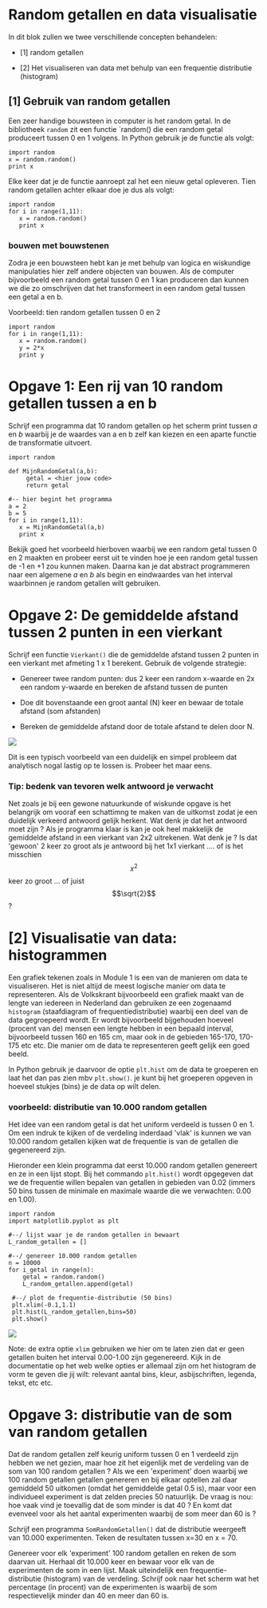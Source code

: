 # Random getallen en data visualisatie

In dit blok zullen we twee verschillende concepten behandelen:
    
 - [1] random getallen

 - [2] Het visualiseren van data met behulp van een frequentie distributie (histogram)


## [1] Gebruik van random getallen

Een zeer handige bouwsteen in computer is het random getal. In de bibliotheek `random` zit een functie `random() die een random getal produceert tussen 0 en 1 volgens. In Python gebruik je de functie als volgt:

    import random 
    x = random.random()
    print x

Elke keer dat je de functie aanroept zal het een nieuw getal opleveren. Tien random getallen achter elkaar doe je dus als volgt:

    import random 
    for i in range(1,11):
       x = random.random()
       print x

### bouwen met bouwstenen

Zodra je een bouwsteen hebt kan je met behulp van logica en wiskundige manipulaties hier zelf andere objecten van bouwen. Als de computer bijvoorbeeld een random getal tussen 0 en 1 kan produceren dan kunnen we die zo omschrijven dat het transformeert in een random getal tussen een getal a en b.

Voorbeeld: tien random getallen tussen 0 en 2

    import random 
    for i in range(1,11):
       x = random.random()
       y = 2*x
       print y

# Opgave 1: Een rij van 10 random getallen tussen a en b

Schrijf een programma dat 10 random getallen op het scherm print tussen *a* en *b* waarbij je de waardes van a en b zelf kan kiezen en een aparte functie de transformatie uitvoert.

    import random 

    def MijnRandomGetal(a,b):
         getal = <hier jouw code>           
         return getal
     
    #-- hier begint het programma
    a = 2
	b = 5 
    for i in range(1,11):
       x = MijnRandomGetal(a,b)
       print x

Bekijk goed het voorbeeld hierboven waarbij we een random getal tussen 0 en 2 maakten en probeer eerst uit te vinden hoe je een random getal tussen de -1 en +1 zou kunnen maken. Daarna kan je dat abstract programmeren naar een algemene *a* en *b* als begin en eindwaardes van het interval waarbinnen je random getallen wilt gebruiken.


#  Opgave 2: De gemiddelde afstand tussen 2 punten in een vierkant

Schrijf een functie `Vierkant()` die de gemiddelde afstand tussen 2 punten in een vierkant met afmeting 1 x 1 berekent. Gebruik de volgende strategie:

  - Genereer twee random punten: dus 2 keer een random x-waarde en 2x een random y-waarde en bereken de afstand tussen de punten

  - Doe dit bovenstaande een groot aantal (N) keer en bewaar de totale afstand (som afstanden)

  - Bereken de gemiddelde afstand door de totale afstand te delen door N.

![](vierkant.png)

Dit is een typisch voorbeeld van een duidelijk en simpel probleem dat analytisch nogal lastig op te lossen is. Probeer het maar eens. 


### Tip: bedenk van tevoren welk antwoord je verwacht
Net zoals je bij een gewone natuurkunde of wiskunde opgave is het belangrijk om vooraf een schattimng te maken van de uitkomst zodat je een duidelijk verkeerd antwoord gelijk herkent. Wat denk je dat het antwoord moet zijn ? Als je programma klaar is kan je ook heel makkelijk de gemiddelde afstand in een vierkant van 2x2 uitrekenen. Wat denk je ? Is dat 'gewoon' 2 keer zo groot als je antwoord bij het 1x1 vierkant .... of is het misschien $$x^2$$ keer zo groot ... of juist $$\sqrt{2}$$ ? 


# [2] Visualisatie van data: histogrammen

Een grafiek tekenen zoals in Module 1 is een van de manieren om data te visualiseren. Het is niet altijd de meest logische manier om data te representeren. Als de Volkskrant bijvoorbeeld een grafiek maakt van de lengte van iedereen in Nederland dan gebruiken ze een zogenaamd `histogram` (staafdiagram of frequentiedistributie) waarbij een deel van de data gegroepeerd wordt. Er wordt bijvoorbeeld bijgehouden hoeveel (procent van de) mensen een lengte hebben in een bepaald interval, bijvoorbeeld tussen 160 en 165 cm, maar ook in de gebieden 165-170, 170-175 etc etc. Die manier om de data te representeren geeft gelijk een goed beeld. 

In Python gebruik je daarvoor de optie `plt.hist` om de data te groeperen en laat het dan pas zien mbv `plt.show()`. je kunt bij het groeperen opgeven in hoeveel stukjes (bins) je de data op wilt delen. 


### voorbeeld: distributie van 10.000 random getallen

Het idee van een random getal is dat het uniform verdeeld is tussen 0 en 1. Om een indruk te kijken of de verdeling inderdaad 'vlak' is kunnen we van 10.000 random getallen kijken wat de frequentie is van de getallen die gegenereerd zijn. 

Hieronder een klein programma dat eerst 10.000 random getallen genereert en ze in een lijst stopt. Bij het commando `plt.hist()` wordt opgegeven dat we de frequentie willen bepalen van getallen in gebieden van 0.02 (immers 50 bins tussen de minimale en maximale waarde die we verwachten: 0.00 en 1.00).

    import random
    import matplotlib.pyplot as plt

    #--/ lijst waar je de random getallen in bewaart
    L_random_getallen = []
    
    #--/ genereer 10.000 random getallen
    n = 10000
    for i_getal in range(n):
        getal = random.random()          
        L_random_getallen.append(getal)
    
     #--/ plot de frequentie-distributie (50 bins)
     plt.xlim(-0.1,1.1)
     plt.hist(L_random_getallen,bins=50)
     plt.show()
       

![](HistogramExample.png)

Note: de extra optie `xlim` gebruiken we hier om te laten zien dat er geen getallen buiten het interval 0.00-1.00 zijn gegenereerd. Kijk in de documentatie op het web welke opties er allemaal zijn om het histogram de vorm te geven die jij wilt: relevant aantal bins, kleur, asbijschriften, legenda, tekst, etc etc.

# Opgave 3: distributie van de som van random getallen

Dat de random getallen zelf keurig uniform tussen 0 en 1 verdeeld zijn hebben we net gezien, maar hoe zit het eigenlijk met de verdeling van de som van 100 random getallen ? Als we een 'experiment' doen waarbij we 100 random getallen getallen genereren en bij elkaar optellen zal daar gemiddeld 50 uitkomen (omdat het gemiddelde getal 0.5 is), maar voor een individueel experiment is dat zelden precies 50 natuurlijk. De vraag is nou: hoe vaak vind je toevallig dat de som minder is dat 40 ? En komt dat evenveel voor als het aantal experimenten waarbij de som meer dan 60 is ? 

Schrijf een programma `SomRandomGetallen()` dat de distributie weergeeft van 10.000 experimenten. Teken de resultaten tussen x=30 en x = 70.

Genereer voor elk 'experiment' 100 random getallen en reken de som daarvan uit. Herhaal dit 10.000 keer en bewaar voor elk van de experimenten de som in een lijst. Maak uiteindelijk een frequentie-distributie (histogram) van de verdeling. Schrijf ook naar het scherm wat het percentage (in procent) van de  experimenten is waarbij de som respectievelijk minder dan 40 en meer dan 60 is.     



